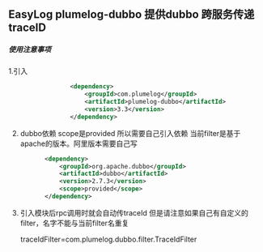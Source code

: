 ## EasyLog  plumelog-dubbo 提供dubbo 跨服务传递traceID 

##### 使用注意事项

1.引入
  ```xml
                   <dependency>
                       <groupId>com.plumelog</groupId>
                       <artifactId>plumelog-dubbo</artifactId>
                       <version>3.3</version>
                   </dependency>
   ```                     
2. dubbo依赖 scope是provided 所以需要自己引入依赖 当前filter是基于apache的版本。阿里版本需要自己写
  ```xml
            <dependency>
                <groupId>org.apache.dubbo</groupId>
                <artifactId>dubbo</artifactId>
                <version>2.7.3</version>
                <scope>provided</scope>
            </dependency>
  ```
3. 引入模块后rpc调用时就会自动传traceId 但是请注意如果自己有自定义的filter，名字不能与当前filter名重复


    traceIdFilter=com.plumelog.dubbo.filter.TraceIdFilter